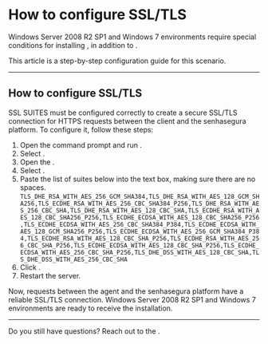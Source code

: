 # How to configure SSL/TLS 

Windows Server 2008 R2 SP1 and Windows 7 environments require special conditions for installing , in addition to .

This article is a step-by-step configuration guide for this scenario.

* * *

## How to configure SSL/TLS

SSL SUITES must be configured correctly to create a secure SSL/TLS connection for HTTPS requests between the client and the senhasegura platform. To configure it, follow these steps:

1. Open the command prompt and run .
2. Select .
3. Open the .
4. Select .
5. Paste the list of suites below into the text box, making sure there are no spaces.
`
TLS_DHE_RSA_WITH_AES_256_GCM_SHA384,TLS_DHE_RSA_WITH_AES_128_GCM_SHA256,TLS_ECDHE_RSA_WITH_AES_256_CBC_SHA384_P256,TLS_DHE_RSA_WITH_AES_256_CBC_SHA,TLS_DHE_RSA_WITH_AES_128_CBC_SHA,TLS_ECDHE_RSA_WITH_AES_128_CBC_SHA256_P256,TLS_ECDHE_ECDSA_WITH_AES_128_CBC_SHA256_P256,TLS_ECDHE_ECDSA_WITH_AES_256_CBC_SHA384_P384,TLS_ECDHE_ECDSA_WITH_AES_128_GCM_SHA256_P256,TLS_ECDHE_ECDSA_WITH_AES_256_GCM_SHA384_P384,TLS_ECDHE_RSA_WITH_AES_128_CBC_SHA_P256,TLS_ECDHE_RSA_WITH_AES_256_CBC_SHA_P256,TLS_ECDHE_ECDSA_WITH_AES_128_CBC_SHA_P256,TLS_ECDHE_ECDSA_WITH_AES_256_CBC_SHA_P256,TLS_DHE_DSS_WITH_AES_128_CBC_SHA,TLS_DHE_DSS_WITH_AES_256_CBC_SHA
`
6. Click .
7. Restart the server.

Now, requests between the agent and the senhasegura platform have a reliable SSL/TLS connection. Windows Server 2008 R2 SP1 and Windows 7 environments are ready to receive the  installation.

* * *

Do you still have questions? Reach out to the .